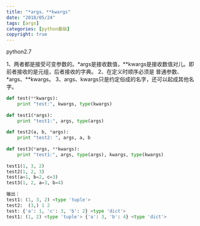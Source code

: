 ```yaml
---
title: "*args、**kwargs"
date: "2018/05/24"
tags: [args]
categories: [python基础]
copyright: true
---
```

python2.7

1、两者都是接受可变参数的。\*args是接收数值，\*\*kwargs是接收数值对儿。即前者接收的是元组，后者接收的字典。
2、在定义时顺序必须是  普通参数、\*args、\*\*kwargs。
3、args、kwargs只是约定俗成的名字，还可以起成其他名字。
```python
def test(**kwargs):
    print "test:", kwargs, type(kwargs)
 
def test1(*args):
    print "test1:", args, type(args)
 
def test2(a, b, *args):
    print "test2: ", args, a, b
 
def test3(*args, **kwargs):
    print "test1:", args, type(args), kwargs, type(kwargs)
 
test1(1, 3, 2)
test2(1, 2, 3)
test(a=1, b=2, c=3)
test3(1, 2, a=3, b=4)
 
输出：
test1: (1, 3, 2) <type 'tuple'>
test2:  (3,) 1 2
test: {'a': 1, 'c': 3, 'b': 2} <type 'dict'>
test1: (1, 2) <type 'tuple'> {'a': 3, 'b': 4} <type 'dict'>
```